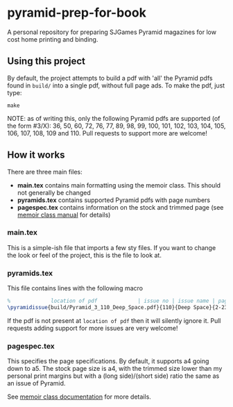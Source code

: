# pyramid-prep-for-book
A personal repository for preparing SJGames Pyramid magazines for low cost home printing and binding.

## Using this project
By default, the project attempts to build a pdf with 'all' the Pyramid pdfs found in `build/` into a single pdf, without full page ads. To make the pdf, just type:

    make

NOTE: as of writing this, only the following Pyramid pdfs are supported (of the form #3/X): 36, 50, 60, 72, 76, 77, 89, 98, 99, 100, 101, 102, 103, 104, 105, 106, 107, 108, 109 and 110. Pull requests to support more are welcome!

## How it works
There are three main files:
  * **main.tex** contains main formatting using the memoir class. This should not generally be changed
  * **pyramids.tex** contains supported Pyramid pdfs with page numbers
  * **pagespec.tex** contains information on the stock and trimmed page (see [memoir class manual](https://ctan.org/pkg/memoir?lang=en) for details)

### main.tex

This is a simple-ish file that imports a few sty files. If you want to change the look or feel of the project, this is the file to look at.

### pyramids.tex
This file contains lines with the following macro

```latex
%             location of pdf             | issue no | issue name | page spec
\pyramidissue{build/Pyramid_3_110_Deep_Space.pdf}{110}{Deep Space}{2-23,25-33,35-37}
```

If the pdf is not present at `location of pdf` then it will silently ignore it. Pull requests adding support for more issues are very welcome!

### pagespec.tex
This specifies the page specifications. By default, it supports a4 going down to a5. The stock page size is a4, with the trimmed size lower than my personal print margins but with a (long side)/(short side) ratio the same as an issue of Pyramid.

See [memoir class documentation](https://ctan.org/pkg/memoir?lang=en) for more details.
